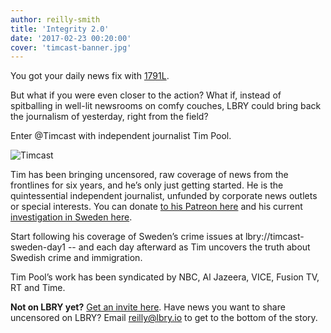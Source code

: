 ```yaml
---
author: reilly-smith
title: 'Integrity 2.0'
date: '2017-02-23 00:20:00'
cover: 'timcast-banner.jpg'
---
```

You got your daily news fix with [1791L](https://lbry.io/news/1791l).

But what if you were even closer to the action? What if, instead of spitballing in well-lit newsrooms on comfy couches, LBRY could bring back the journalism of yesterday, right from the field?

Enter @Timcast with independent journalist Tim Pool.

![Timcast](/img/news/timcast-inline.jpg)

Tim has been bringing uncensored, raw coverage of news from the frontlines for six years, and he’s only just getting started. He is the quintessential independent journalist, unfunded by corporate news outlets or special interests. You can donate [to his Patreon here](https://www.patreon.com/timcast) and his current [investigation in Sweden here](https://www.gofundme.com/lastnightinsweden).

Start following his coverage of Sweden’s crime issues at lbry://timcast-sweden-day1 -- and each day afterward as Tim uncovers the truth about Swedish crime and immigration.

Tim Pool’s work has been syndicated by NBC, Al Jazeera, VICE, Fusion TV, RT and Time.

**Not on LBRY yet?** [Get an invite here](https://lbry.io/get). Have news you want to share uncensored on LBRY? Email [reilly@lbry.io](mailto:reilly@lbry.io) to get to the bottom of the story.
